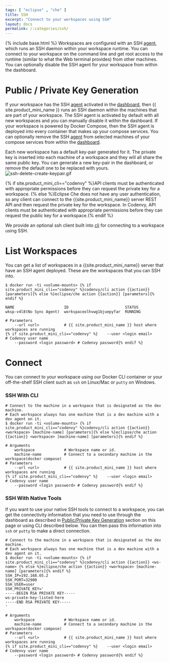 ```yaml
---
tags: [ "eclipse" , "che" ]
title: SSH
excerpt: "Connect to your workspaces using SSH"
layout: docs
permalink: /:categories/ssh/
---
```

{% include base.html %}
Workspaces are configured with an SSH [agent]({{base}}{{site.links["ws-agents"]}}#adding-agents-to-a-machine), which runs an SSH daemon within your workspace runtime. You can connect to your workspace on the command line and get root access to the runtime (similar to what the Web terminal provides) from other machines. You can optionally disable the SSH agent for your workspace from within the dashboard.

# Public / Private Key Generation
If your workspace has the SSH [agent]({{base}}{{site.links["ws-agents"]}}#adding-agents-to-a-machine) activated in the [dashboard]({{base}}{{site.links["ws-machines"]}}#dashboard-machine-information), then {{ site.product_mini_name }} runs an SSH daemon within the machines that are part of your workspace. The SSH agent is activated by default with all new workspaces and you can manually disable it within the dashboard. If your workspace is powered by Docker Compose, then the SSH agent is deployed into every container that makes up your compose services. You can optionally remove the SSH [agent]({{base}}{{site.links["ws-agents"]}}#adding-agents-to-a-machine) from selected machines of your compose services from within the [dashboard]({{base}}{{site.links["ws-machines"]}}#dashboard-machine-information).

Each new workspace has a default key-pair generated for it. The private key is inserted into each machine of a workspace and they will all share the same public key. You can generate a new key-pair in the dashboard, or remove the default one to be replaced with yours.
![ssh-delete-create-keypair.gif]({{base}}{{site.links["ssh-delete-create-keypair.gif"]}})

{% if site.product_mini_cli=="codenvy" %}API clients must be authenticated with appropriate permissions before they can request the private key for a workspace.
{% else %}Eclipse Che does not have any user authentication, so any client can connect to the {{site.product_mini_name}} server REST API and then request the private key for the workspace. In Codenvy, API clients must be authenticated with appropriate permissions before they can request the public key for a workspace.{% endif %}

We provide an optional ssh client built into [cli](#connect) for connecting to a workspace using SSH.

# List Workspaces  
You can get a list of workspaces in a {{site.product_mini_name}} server that have an SSH agent deployed. These are the workspaces that you can SSH into.

```shell  {% assign action="list-workspaces"%}
$ docker run -ti <volume-mounts> {% if site.product_mini_cli=="codenvy" %}codenvy/cli action {{action}} [parameters]{% else %}eclipse/che action {{action}} [parameters]{% endif %} 

NAME                      ID                         STATUS
wksp-v4l8(No Sync Agent)  workspaceolhvwg1bjuepyfar  RUNNING

# Parameters
    --url <url>           # {{ site.product_mini_name }} host where workspaces are running
{% if site.product_mini_cli=="codenvy" %}    --user <login email>        # Codenvy user name
    --password <login password> # Codenvy password{% endif %}
```

# Connect  
You can connect to your workspace using our Docker CLI container or your off-the-shelf SSH client such as `ssh` on Linux/Mac or `putty` on Windows.

### SSH With CLI

```shell    {% assign action="ssh"%}
# Connect to the machine in a workspace that is designated as the dev machine.
# Each workspace always has one machine that is a dev machine with a dev agent on it.
$ docker run -ti <volume-mounts> {% if site.product_mini_cli=="codenvy" %}codenvy/cli action {{action}} <workspace> [machine-name] [parameters]{% else %}eclipse/che action {{action}} <workspace> [machine-name] [parameters]{% endif %} 

# Arguments
    workspace             # Workspace name or id.  
    machine-name          # Connect to a secondary machine in the workspace(docker compose)
# Parameters
    --url <url>           # {{ site.product_mini_name }} host where workspaces are running
{% if site.product_mini_cli=="codenvy" %}    --user <login email>        # Codenvy user name
    --password <login password> # Codenvy password{% endif %}
```

### SSH With Native Tools
If you want to use your native SSH tools to connect to a workspace, you can get the connectivity information that you need to use through the dashboard as described in [Public/Private Key Generation](#public--private-key-generation) section on this page or using CLI described below. You can then pass this information into `ssh` or `putty` to make a direct connection.

```shell  {% assign action="get-ssh-data"%}
# Connect to the machine in a workspace that is designated as the dev machine.
# Each workspace always has one machine that is a dev machine with a dev agent on it.
$ docker run -ti <volume-mounts> {% if site.product_mini_cli=="codenvy" %}codenvy/cli action {{action}} <ws-name> {% else %}eclipse/che action {{action}} <workspace> [machine-name] [parameters]{% endif %}
SSH_IP=192.168.65.2
SSH_PORT=32900
SSH_USER=user
SSH_PRIVATE_KEY='
-----BEGIN RSA PRIVATE KEY-----
ws-private-key-listed-here
-----END RSA PRIVATE KEY-----
'

# Arguments
    workspace             # Workspace name or id.               
    machine-name          # Connect to a secondary machine in the workspace(docker compose)
# Parameters
    --url <url>           # {{ site.product_mini_name }} host where workspaces are running
{% if site.product_mini_cli=="codenvy" %}    --user <login email>        # Codenvy user name
    --password <login password> # Codenvy password{% endif %}
```
